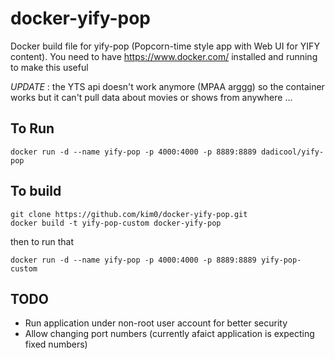 docker-yify-pop
===============

Docker build file for yify-pop (Popcorn-time style app with Web UI for YIFY content). You need to have https://www.docker.com/ installed and running to make this useful

*UPDATE* : the YTS api doesn't work anymore (MPAA arggg) so the container works but it can't pull data about movies or shows from anywhere ...

To Run
------

```
docker run -d --name yify-pop -p 4000:4000 -p 8889:8889 dadicool/yify-pop
```

To build
--------

```
git clone https://github.com/kim0/docker-yify-pop.git
docker build -t yify-pop-custom docker-yify-pop
```

then to run that

```
docker run -d --name yify-pop -p 4000:4000 -p 8889:8889 yify-pop-custom
```

TODO
----
* Run application under non-root user account for better security
* Allow changing port numbers (currently afaict application is expecting fixed numbers)
